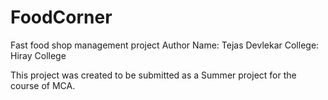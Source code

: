 # FoodCorner
Fast food shop management project
Author Name: Tejas Devlekar
College: Hiray College

This project was created to be submitted as a Summer project for the course of MCA.
